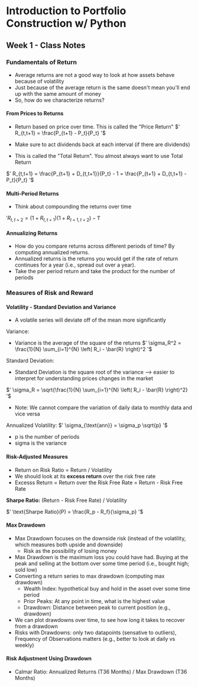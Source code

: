 # Introduction to Portfolio Construction w/ Python

## Week 1 - Class Notes

### Fundamentals of Return

+ Average returns are not a good way to look at how assets behave because of volatility
+ Just because of the average return is the same doesn't mean you'll end up with the same amount of money
+ So, how do we characterize returns?

#### From Prices to Returns

+ Return based on price over time. This is called the "Price Return"
$' R_{t,t+1} = \frac{P_{t+1} - P_t}{P_t} '$

+ Make sure to act dividends back at each interval (if there are dividends)
+ This is called the "Total Return". You almost always want to use Total Return

$' R_{t,t+1} = \frac{P_{t+1} + D_{t,t+1}}{P_t} - 1 = \frac{P_{t+1} + D_{t,t+1} - P_t}{P_t} '$


#### Multi-Period Returns

+ Think about compounding the returns over time

$' R_{t,t+2} = \left(1 + R_{t,t+1}\right)\left(1 + R_{t+1,t+2}\right) - 1 '$


#### Annualizing Returns
+ How do you compare returns across different periods of time? By computing annualized returns.
+ Annualized returns is the returns you would get if the rate of return continues for a year (i.e., spread out over a year).
+ Take the per period return and take the product for the number of periods


### Measures of Risk and Reward


#### Volatility - Standard Deviation and Variance
+ A volatile series will deviate off of the mean more significantly


Variance:
+ Variance is the average of the square of the returns
$' \sigma_R^2 = \frac{1}{N} \sum_{i=1}^{N} \left( R_i - \bar{R} \right)^2 '$

Standard Deviation:
+ Standard Deviation is the square root of the variance --> easier to interpret for understanding prices changes in the market

$' \sigma_R = \sqrt{\frac{1}{N} \sum_{i=1}^{N} \left( R_i - \bar{R} \right)^2} '$

+ Note: We cannot compare the variation of daily data to monthly data and vice versa

Annualized Volatility:
$' \sigma_{\text{ann}} = \sigma_p \sqrt{p} '$
+ p is the number of periods
+ sigma is the variance



#### Risk-Adjusted Measures

+ Return on Risk Ratio = Return / Volatility
+ We should look at its **excess return** over the risk free rate
+ Excesss Return = Return over the Risk Free Rate = Return - Risk Free Rate


**Sharpe Ratio:** (Return - Risk Free Rate) / Volatility

$' \text{Sharpe Ratio}(P) = \frac{R_p - R_f}{\sigma_p} '$


#### Max Drawdown

+ Max Drawdown focuses on the downside risk (instead of the volatility, which measures both upside and downside)
	+ Risk as the possibility of losing money
+ Max Drawdown is the maximum loss you could have had. Buying at the peak and selling at the bottom over some time period (i.e., bought high; sold low)
+ Converting a return series to max drawdown (computing max drawdown)
	+ Wealth Index: hypothetical buy and hold in the asset over some time period
	+ Prior Peaks: At any point in time, what is the highest value 
	+ Drawdown: Distance between peak to current position (e.g., drawdown)
+ We can plot drawdowns over time, to see how long it takes to recover from a drawdown
+ Risks with Drawdowns: only two datapoints (sensative to outliers), Frequency of Observations matters (e.g., better to look at daily vs weekly)

#### Risk Adjustment Using Drawdown
+ Calmar Ratio: Annualized Returns (T36 Months) / Max Drawdown (T36 Months)








